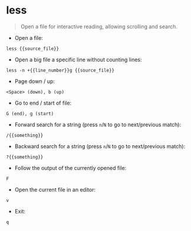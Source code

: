 # less

> Open a file for interactive reading, allowing scrolling and search.

- Open a file:

`less {{source_file}}`

- Open a big file a specific line without counting lines:

`less -n +{{line_number}}g {{source_file}}`

- Page down / up:

`<Space> (down), b (up)`

- Go to end / start of file:

`G (end), g (start)`

- Forward search for a string (press `n`/`N` to go to next/previous match):

`/{{something}}`

- Backward search for a string (press `n`/`N` to go to next/previous match):

`?{{something}}`

- Follow the output of the currently opened file:

`F`

- Open the current file in an editor:

`v`

- Exit:

`q`